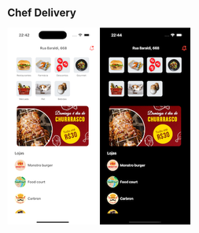## Chef Delivery

 <img src="screenshots/1.png" height="400px"/>  <img src="screenshots/2.png" height="400px"/> 
